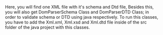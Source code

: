 Here, you will find one XML file with it's schema and Dtd file, Besides this, you will also get DomParserSchema Class and DomParserDTD Class; in order to validate schema or DTD using java respectively. To run this classes, you have to add the Xml.xml, Xml.xsd and Xml.dtd file inside of the src folder of the java project with this classes.
